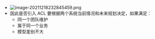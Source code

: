 - ![image-20211218232845459.png](https://ucc.alicdn.com/pic/developer-ecology/5msm4mhpo2lyk_791640270ef842c097817cbdff46eafb.png)
- 因此是否引入 ACL 要根据两个系统当前情况和未来规划决定，如果满足：
	- 同一个团队维护
	- 属于同一个业务
	- 模型差别不大